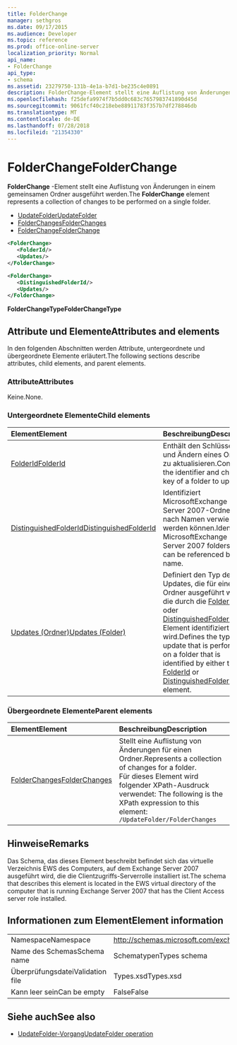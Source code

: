 ```yaml
---
title: FolderChange
manager: sethgros
ms.date: 09/17/2015
ms.audience: Developer
ms.topic: reference
ms.prod: office-online-server
localization_priority: Normal
api_name:
- FolderChange
api_type:
- schema
ms.assetid: 23279750-131b-4e1a-b7d1-be235c4e0891
description: FolderChange-Element stellt eine Auflistung von Änderungen in einem gemeinsamen Ordner ausgeführt werden.
ms.openlocfilehash: f25defa9974f7b5dd0c683c7657983741890d45d
ms.sourcegitcommit: 9061fcf40c218ebe88911783f357b7df278846db
ms.translationtype: MT
ms.contentlocale: de-DE
ms.lasthandoff: 07/28/2018
ms.locfileid: "21354330"
---
```

# <a name="folderchange"></a><span data-ttu-id="6a9a5-103">FolderChange</span><span class="sxs-lookup"><span data-stu-id="6a9a5-103">FolderChange</span></span>

<span data-ttu-id="6a9a5-104">**FolderChange** -Element stellt eine Auflistung von Änderungen in einem gemeinsamen Ordner ausgeführt werden.</span><span class="sxs-lookup"><span data-stu-id="6a9a5-104">The **FolderChange** element represents a collection of changes to be performed on a single folder.</span></span> 
  
- [<span data-ttu-id="6a9a5-105">UpdateFolder</span><span class="sxs-lookup"><span data-stu-id="6a9a5-105">UpdateFolder</span></span>](updatefolder.md) 
- [<span data-ttu-id="6a9a5-106">FolderChanges</span><span class="sxs-lookup"><span data-stu-id="6a9a5-106">FolderChanges</span></span>](folderchanges.md) 
- [<span data-ttu-id="6a9a5-107">FolderChange</span><span class="sxs-lookup"><span data-stu-id="6a9a5-107">FolderChange</span></span>](folderchange.md)
  
```xml
<FolderChange>
   <FolderId/>
   <Updates/>
</FolderChange>
```

```xml
<FolderChange>
   <DistinguishedFolderId/>
   <Updates/>
</FolderChange>
```

<span data-ttu-id="6a9a5-108">**FolderChangeType**</span><span class="sxs-lookup"><span data-stu-id="6a9a5-108">**FolderChangeType**</span></span>

## <a name="attributes-and-elements"></a><span data-ttu-id="6a9a5-109">Attribute und Elemente</span><span class="sxs-lookup"><span data-stu-id="6a9a5-109">Attributes and elements</span></span>

<span data-ttu-id="6a9a5-110">In den folgenden Abschnitten werden Attribute, untergeordnete und übergeordnete Elemente erläutert.</span><span class="sxs-lookup"><span data-stu-id="6a9a5-110">The following sections describe attributes, child elements, and parent elements.</span></span>
  
### <a name="attributes"></a><span data-ttu-id="6a9a5-111">Attribute</span><span class="sxs-lookup"><span data-stu-id="6a9a5-111">Attributes</span></span>

<span data-ttu-id="6a9a5-112">Keine.</span><span class="sxs-lookup"><span data-stu-id="6a9a5-112">None.</span></span>
  
### <a name="child-elements"></a><span data-ttu-id="6a9a5-113">Untergeordnete Elemente</span><span class="sxs-lookup"><span data-stu-id="6a9a5-113">Child elements</span></span>

|<span data-ttu-id="6a9a5-114">**Element**</span><span class="sxs-lookup"><span data-stu-id="6a9a5-114">**Element**</span></span>|<span data-ttu-id="6a9a5-115">**Beschreibung**</span><span class="sxs-lookup"><span data-stu-id="6a9a5-115">**Description**</span></span>|
|:-----|:-----|
|[<span data-ttu-id="6a9a5-116">FolderId</span><span class="sxs-lookup"><span data-stu-id="6a9a5-116">FolderId</span></span>](folderid.md) <br/> |<span data-ttu-id="6a9a5-117">Enthält den Schlüssel-ID und Ändern eines Ordners zu aktualisieren.</span><span class="sxs-lookup"><span data-stu-id="6a9a5-117">Contains the identifier and change key of a folder to update.</span></span>  <br/> |
|[<span data-ttu-id="6a9a5-118">DistinguishedFolderId</span><span class="sxs-lookup"><span data-stu-id="6a9a5-118">DistinguishedFolderId</span></span>](distinguishedfolderid.md) <br/> |<span data-ttu-id="6a9a5-119">Identifiziert MicrosoftExchange Server 2007-Ordner, die nach Namen verwiesen werden können.</span><span class="sxs-lookup"><span data-stu-id="6a9a5-119">Identifies MicrosoftExchange Server 2007 folders that can be referenced by name.</span></span>  <br/> |
|[<span data-ttu-id="6a9a5-120">Updates (Ordner)</span><span class="sxs-lookup"><span data-stu-id="6a9a5-120">Updates (Folder)</span></span>](updates-folder.md) <br/> |<span data-ttu-id="6a9a5-121">Definiert den Typ des Updates, die für einen Ordner ausgeführt wird, die durch die [FolderId](folderid.md) oder [DistinguishedFolderId](distinguishedfolderid.md) -Element identifiziert wird.</span><span class="sxs-lookup"><span data-stu-id="6a9a5-121">Defines the type of update that is performed on a folder that is identified by either the [FolderId](folderid.md) or [DistinguishedFolderId](distinguishedfolderid.md) element.</span></span>  <br/> |
   
### <a name="parent-elements"></a><span data-ttu-id="6a9a5-122">Übergeordnete Elemente</span><span class="sxs-lookup"><span data-stu-id="6a9a5-122">Parent elements</span></span>

|<span data-ttu-id="6a9a5-123">**Element**</span><span class="sxs-lookup"><span data-stu-id="6a9a5-123">**Element**</span></span>|<span data-ttu-id="6a9a5-124">**Beschreibung**</span><span class="sxs-lookup"><span data-stu-id="6a9a5-124">**Description**</span></span>|
|:-----|:-----|
|[<span data-ttu-id="6a9a5-125">FolderChanges</span><span class="sxs-lookup"><span data-stu-id="6a9a5-125">FolderChanges</span></span>](folderchanges.md) <br/> |<span data-ttu-id="6a9a5-126">Stellt eine Auflistung von Änderungen für einen Ordner.</span><span class="sxs-lookup"><span data-stu-id="6a9a5-126">Represents a collection of changes for a folder.</span></span>  <br/> <span data-ttu-id="6a9a5-127">Für dieses Element wird folgender XPath-Ausdruck verwendet: </span><span class="sxs-lookup"><span data-stu-id="6a9a5-127">The following is the XPath expression to this element:</span></span>  <br/>  `/UpdateFolder/FolderChanges` <br/> |
   
## <a name="remarks"></a><span data-ttu-id="6a9a5-128">Hinweise</span><span class="sxs-lookup"><span data-stu-id="6a9a5-128">Remarks</span></span>

<span data-ttu-id="6a9a5-129">Das Schema, das dieses Element beschreibt befindet sich das virtuelle Verzeichnis EWS des Computers, auf dem Exchange Server 2007 ausgeführt wird, die die Clientzugriffs-Serverrolle installiert ist.</span><span class="sxs-lookup"><span data-stu-id="6a9a5-129">The schema that describes this element is located in the EWS virtual directory of the computer that is running Exchange Server 2007 that has the Client Access server role installed.</span></span>
  
## <a name="element-information"></a><span data-ttu-id="6a9a5-130">Informationen zum Element</span><span class="sxs-lookup"><span data-stu-id="6a9a5-130">Element information</span></span>

|||
|:-----|:-----|
|<span data-ttu-id="6a9a5-131">Namespace</span><span class="sxs-lookup"><span data-stu-id="6a9a5-131">Namespace</span></span>  <br/> |http://schemas.microsoft.com/exchange/services/2006/types  <br/> |
|<span data-ttu-id="6a9a5-132">Name des Schemas</span><span class="sxs-lookup"><span data-stu-id="6a9a5-132">Schema name</span></span>  <br/> |<span data-ttu-id="6a9a5-133">Schematypen</span><span class="sxs-lookup"><span data-stu-id="6a9a5-133">Types schema</span></span>  <br/> |
|<span data-ttu-id="6a9a5-134">Überprüfungsdatei</span><span class="sxs-lookup"><span data-stu-id="6a9a5-134">Validation file</span></span>  <br/> |<span data-ttu-id="6a9a5-135">Types.xsd</span><span class="sxs-lookup"><span data-stu-id="6a9a5-135">Types.xsd</span></span>  <br/> |
|<span data-ttu-id="6a9a5-136">Kann leer sein</span><span class="sxs-lookup"><span data-stu-id="6a9a5-136">Can be empty</span></span>  <br/> |<span data-ttu-id="6a9a5-137">False</span><span class="sxs-lookup"><span data-stu-id="6a9a5-137">False</span></span>  <br/> |
   
## <a name="see-also"></a><span data-ttu-id="6a9a5-138">Siehe auch</span><span class="sxs-lookup"><span data-stu-id="6a9a5-138">See also</span></span>

- [<span data-ttu-id="6a9a5-139">UpdateFolder-Vorgang</span><span class="sxs-lookup"><span data-stu-id="6a9a5-139">UpdateFolder operation</span></span>](updatefolder-operation.md)


